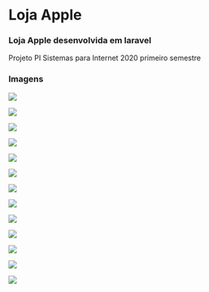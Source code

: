 <h1>Loja Apple</h1>
<h3>Loja Apple desenvolvida em laravel</h3>

Projeto PI Sistemas para Internet 2020 primeiro semestre

<h3>Imagens</h3>

![](https://i.imgur.com/zAnXpLg.png)

![](https://i.imgur.com/0nMnYvP.png)

![](https://i.imgur.com/w34IuyW.png)

![](https://i.imgur.com/oGQ6Oy9.png)

![](https://i.imgur.com/ZJoxy8Y.png)

![](https://i.imgur.com/JjHiNdr.png)

![](https://i.imgur.com/oCY7CNi.png)

![](https://i.imgur.com/i8u0QJp.png)

![](https://i.imgur.com/982VUh4.png)

![](https://i.imgur.com/OOckVFV.png)

![](https://i.imgur.com/g9Skanw.png)

![](https://i.imgur.com/BMuJpix.png)

![](https://i.imgur.com/EJdqtH1.png)

